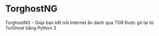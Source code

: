 # TorghostNG
TorghostNG - Giúp bạn kết nối Internet ẩn danh qua TOR Được gõ lại từ TorGhost bằng Python 3
